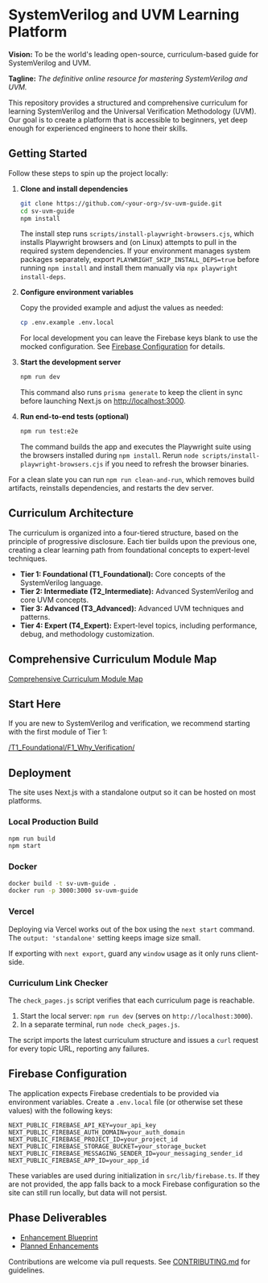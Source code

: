 # SystemVerilog and UVM Learning Platform

**Vision:** To be the world's leading open-source, curriculum-based guide for SystemVerilog and UVM.

**Tagline:** *The definitive online resource for mastering SystemVerilog and UVM.*

This repository provides a structured and comprehensive curriculum for learning SystemVerilog and the Universal Verification Methodology (UVM). Our goal is to create a platform that is accessible to beginners, yet deep enough for experienced engineers to hone their skills.

## Getting Started

Follow these steps to spin up the project locally:

1. **Clone and install dependencies**

   ```bash
   git clone https://github.com/<your-org>/sv-uvm-guide.git
   cd sv-uvm-guide
   npm install
   ```

   The install step runs `scripts/install-playwright-browsers.cjs`, which installs Playwright browsers and (on Linux) attempts to pull in the required system dependencies. If your environment manages system packages separately, export `PLAYWRIGHT_SKIP_INSTALL_DEPS=true` before running `npm install` and install them manually via `npx playwright install-deps`.

2. **Configure environment variables**

   Copy the provided example and adjust the values as needed:

   ```bash
   cp .env.example .env.local
   ```

   For local development you can leave the Firebase keys blank to use the mocked configuration. See [Firebase Configuration](#firebase-configuration) for details.

3. **Start the development server**

   ```bash
   npm run dev
   ```

   This command also runs `prisma generate` to keep the client in sync before launching Next.js on <http://localhost:3000>.

4. **Run end-to-end tests (optional)**

   ```bash
   npm run test:e2e
   ```

   The command builds the app and executes the Playwright suite using the browsers installed during `npm install`. Rerun `node scripts/install-playwright-browsers.cjs` if you need to refresh the browser binaries.

For a clean slate you can run `npm run clean-and-run`, which removes build artifacts, reinstalls dependencies, and restarts the dev server.

## Curriculum Architecture

The curriculum is organized into a four-tiered structure, based on the principle of progressive disclosure. Each tier builds upon the previous one, creating a clear learning path from foundational concepts to expert-level techniques.

*   **Tier 1: Foundational (T1_Foundational):** Core concepts of the SystemVerilog language.
*   **Tier 2: Intermediate (T2_Intermediate):** Advanced SystemVerilog and core UVM concepts.
*   **Tier 3: Advanced (T3_Advanced):** Advanced UVM techniques and patterns.
*   **Tier 4: Expert (T4_Expert):** Expert-level topics, including performance, debug, and methodology customization.

## Comprehensive Curriculum Module Map

[Comprehensive Curriculum Module Map](COMPREHENSIVE_CURRICULUM_MODULE_MAP.md)

## Start Here

If you are new to SystemVerilog and verification, we recommend starting with the first module of Tier 1:

[/T1_Foundational/F1_Why_Verification/](/T1_Foundational/F1_Why_Verification/)

## Deployment

The site uses Next.js with a standalone output so it can be hosted on most platforms.

### Local Production Build

```bash
npm run build
npm start
```

### Docker

```bash
docker build -t sv-uvm-guide .
docker run -p 3000:3000 sv-uvm-guide
```

### Vercel

Deploying via Vercel works out of the box using the `next start` command. The `output: 'standalone'` setting keeps image size small.

If exporting with `next export`, guard any `window` usage as it only runs client-side.

### Curriculum Link Checker

The `check_pages.js` script verifies that each curriculum page is reachable.

1. Start the local server: `npm run dev` (serves on `http://localhost:3000`).
2. In a separate terminal, run `node check_pages.js`.

The script imports the latest curriculum structure and issues a `curl` request for every topic URL, reporting any failures.

## Firebase Configuration

The application expects Firebase credentials to be provided via environment variables. Create a `.env.local` file (or otherwise set these values) with the following keys:

```
NEXT_PUBLIC_FIREBASE_API_KEY=your_api_key
NEXT_PUBLIC_FIREBASE_AUTH_DOMAIN=your_auth_domain
NEXT_PUBLIC_FIREBASE_PROJECT_ID=your_project_id
NEXT_PUBLIC_FIREBASE_STORAGE_BUCKET=your_storage_bucket
NEXT_PUBLIC_FIREBASE_MESSAGING_SENDER_ID=your_messaging_sender_id
NEXT_PUBLIC_FIREBASE_APP_ID=your_app_id
```

These variables are used during initialization in `src/lib/firebase.ts`.
If they are not provided, the app falls back to a mock Firebase configuration
so the site can still run locally, but data will not persist.

## Phase Deliverables

* [Enhancement Blueprint](enhance.md)
* [Planned Enhancements](enhancements.md)

Contributions are welcome via pull requests. See [CONTRIBUTING.md](CONTRIBUTING.md) for guidelines.
